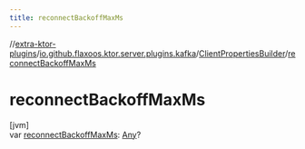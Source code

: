 ```yaml
---
title: reconnectBackoffMaxMs
---
```


//[extra-ktor-plugins](../../../index.md)/[io.github.flaxoos.ktor.server.plugins.kafka](../index.md)/[ClientPropertiesBuilder](index.md)/[reconnectBackoffMaxMs](reconnect-backoff-max-ms.md)

# reconnectBackoffMaxMs

[jvm]\
var [reconnectBackoffMaxMs](reconnect-backoff-max-ms.md): [Any](https://kotlinlang.org/api/latest/jvm/stdlib/kotlin/-any/index.md)?




